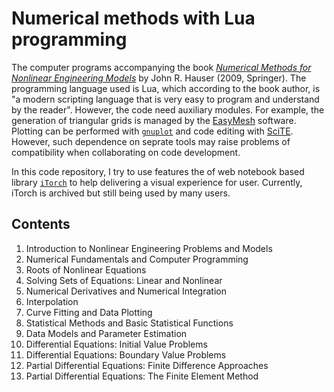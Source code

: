 # Numerical methods with Lua programming

The computer programs accompanying the book [_Numerical Methods for Nonlinear Engineering Models_](https://link.springer.com/book/10.1007/978-1-4020-9920-5) by John R. Hauser (2009, Springer). The programming language used is Lua, which according to the book author, is "a modern scripting language that is very easy to program and understand by the reader". However, the code need auxiliary modules. For example, the generation of triangular grids is managed by the [EasyMesh](http://www-dinma.univ.trieste.it/nirftc/research/easymesh/Default.htm) software. Plotting can be performed with [`gnuplot`](http://www.gnuplot.info) and code editing with [SciTE](http://scintilla.sourceforge.net/SciTE.html). However, such dependence on seprate tools may raise problems of compatibility when collaborating on code development.

In this code repository, I try to use features the of web notebook based library [`iTorch`](https://github.com/facebookarchive/iTorch) to help delivering a visual experience for user. Currently, iTorch is archived but still being used by many users.

## Contents
1. Introduction to Nonlinear Engineering Problems and Models
2. Numerical Fundamentals and Computer Programming
3. Roots of Nonlinear Equations
4. Solving Sets of Equations: Linear and Nonlinear
5. Numerical Derivatives and Numerical Integration
6. Interpolation
7. Curve Fitting and Data Plotting
8. Statistical Methods and Basic Statistical Functions
9. Data Models and Parameter Estimation
10. Differential Equations: Initial Value Problems
11. Differential Equations: Boundary Value Problems
12. Partial Differential Equations: Finite Difference Approaches
13. Partial Differential Equations: The Finite Element Method
